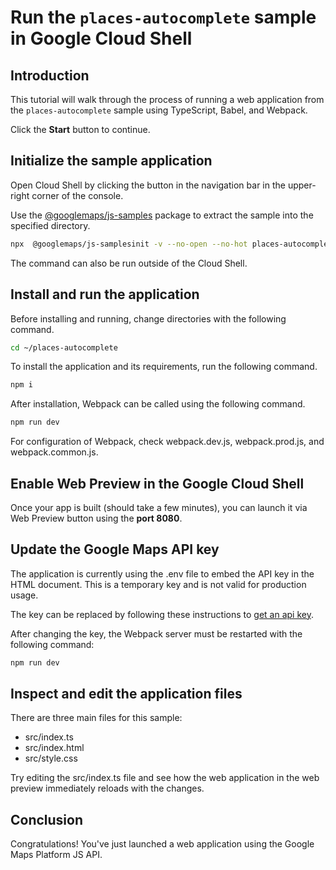 # Run the `places-autocomplete` sample in Google Cloud Shell

<walkthrough-tutorial-duration duration="10"/>

## Introduction

This tutorial will walk through the process of running a web application from
the `places-autocomplete` sample using TypeScript, Babel, and Webpack.

Click the **Start** button to continue.

## Initialize the sample application

Open Cloud Shell by clicking the
<walkthrough-cloud-shell-icon></walkthrough-cloud-shell-icon> button in the
navigation bar in the upper-right corner of the console.

Use the [@googlemaps/js-samples](https://www.npmjs.com/package/@googlemaps/js-samples) package to 
extract the sample into the specified directory.

```bash
npx  @googlemaps/js-samplesinit -v --no-open --no-hot places-autocomplete ~/places-autocomplete
```

The command can also be run outside of the Cloud Shell.

## Install and run the application

Before installing and running, change directories with the following command.

```bash
cd ~/places-autocomplete
```

To install the application and its requirements, run the following command.

```bash
npm i
```

After installation, Webpack can be called using the following command.

```bash
npm run dev
```

For configuration of Webpack, check
<walkthrough-editor-open-file filePath="places-autocomplete/webpack.dev.js">webpack.dev.js</walkthrough-editor-open-file>,
<walkthrough-editor-open-file filePath="places-autocomplete/webpack.prod.js">webpack.prod.js</walkthrough-editor-open-file>,
and
<walkthrough-editor-open-file filePath="places-autocomplete/webpack.common.js">webpack.common.js</walkthrough-editor-open-file>.

## Enable Web Preview in the Google Cloud Shell

Once your app is built (should take a few minutes), you can launch it via
<walkthrough-spotlight-pointer target="cloudshell" spotlightId="devshell-web-preview-button">Web
Preview button</walkthrough-spotlight-pointer> using the **port 8080**.

## Update the Google Maps API key

The application is currently using the
<walkthrough-editor-open-file filePath="places-autocomplete/.env">.env</walkthrough-editor-open-file>
file to embed the API key in the HTML document. This is a temporary key and is
not valid for production usage.

The key can be replaced by following these instructions to
[get an api key](https://developers.google.com/maps/documentation/javascript/get-api-key).

After changing the key, the Webpack server must be restarted with the following
command:

```bash
npm run dev
```

## Inspect and edit the application files

There are three main files for this sample:

*   <walkthrough-editor-open-file filePath="places-autocomplete/src/index.ts">src/index.ts</walkthrough-editor-open-file>
*   <walkthrough-editor-open-file filePath="places-autocomplete/src/index.html">src/index.html</walkthrough-editor-open-file>
*   <walkthrough-editor-open-file filePath="places-autocomplete/src/style.css">src/style.css</walkthrough-editor-open-file>

Try editing the <walkthrough-editor-open-file filePath="places-autocomplete/src/index.ts">src/index.ts</walkthrough-editor-open-file> file and see how the web application in the web preview immediately reloads with the changes.

## Conclusion

<walkthrough-conclusion-trophy></walkthrough-conclusion-trophy>

Congratulations! You've just launched a web application using the Google Maps
Platform JS API.
